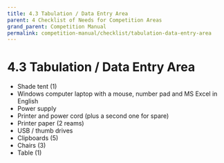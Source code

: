 ```yaml
---
title: 4.3 Tabulation / Data Entry Area
parent: 4 Checklist of Needs for Competition Areas
grand_parent: Competition Manual
permalink: competition-manual/checklist/tabulation-data-entry-area
---
```

# 4.3 Tabulation / Data Entry Area
- Shade tent (1)
- Windows computer laptop with a mouse, number pad and MS Excel in English
- Power supply
- Printer and power cord (plus a second one for spare)
- Printer paper (2 reams)
- USB / thumb drives
- Clipboards (5)
- Chairs (3)
- Table (1)
